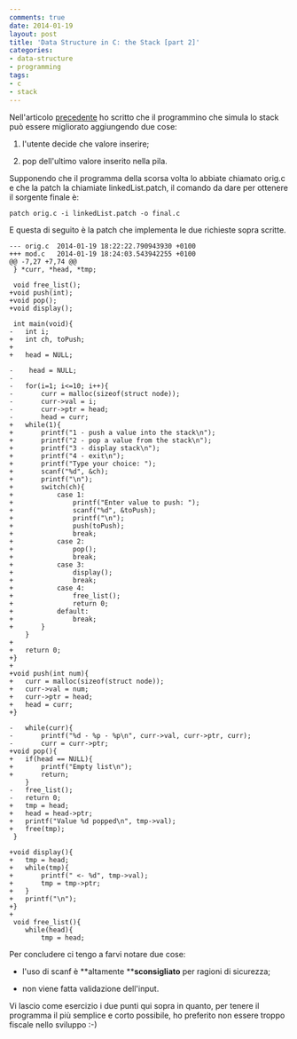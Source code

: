 ```yaml
---
comments: true
date: 2014-01-19
layout: post
title: 'Data Structure in C: the Stack [part 2]'
categories:
- data-structure
- programming
tags:
- c
- stack
---
```


Nell'articolo [precedente](http://www.paolostivanin.com/blog/?p=2246) ho scritto che il programmino che simula lo stack può essere migliorato aggiungendo due cose:

  1. l'utente decide che valore inserire;
	
  2. pop dell'ultimo valore inserito nella pila.

Supponendo che il programma della scorsa volta lo abbiate chiamato orig.c e che la patch la chiamiate linkedList.patch, il comando da dare per ottenere il sorgente finale è:

    
    patch orig.c -i linkedList.patch -o final.c


<!-- more -->

E questa di seguito è la patch che implementa le due richieste sopra scritte.

    
    --- orig.c	2014-01-19 18:22:22.790943930 +0100
    +++ mod.c	2014-01-19 18:24:03.543942255 +0100
    @@ -7,27 +7,74 @@
     } *curr, *head, *tmp;
    
     void free_list();
    +void push(int);
    +void pop();
    +void display();
    
     int main(void){
    -	int i;
    +	int ch, toPush;
    +	
    +	head = NULL;
    
    -    head = NULL;
    -    
    -	for(i=1; i<=10; i++){ 
    -		curr = malloc(sizeof(struct node));
    -		curr->val = i;
    -		curr->ptr = head;
    -		head = curr;
    +	while(1){
    +		printf("1 - push a value into the stack\n");
    +		printf("2 - pop a value from the stack\n");
    +		printf("3 - display stack\n");
    +		printf("4 - exit\n");
    +		printf("Type your choice: ");
    +		scanf("%d", &ch);
    +		printf("\n");
    +		switch(ch){
    +			case 1:
    +				printf("Enter value to push: ");
    +				scanf("%d", &toPush);
    +				printf("\n");
    +				push(toPush);
    +				break;
    +			case 2:
    +				pop();
    +				break;
    +			case 3:
    +				display();
    +				break;
    +			case 4:
    +				free_list();
    +				return 0;
    +			default:
    +				break;
    +		}
     	}
    +	
    +	return 0;
    +}
    +
    +void push(int num){
    +	curr = malloc(sizeof(struct node));
    +	curr->val = num;
    +	curr->ptr = head;
    +	head = curr;
    +}
    
    -	while(curr){
    -		printf("%d - %p - %p\n", curr->val, curr->ptr, curr);
    -		curr = curr->ptr;
    +void pop(){
    +	if(head == NULL){
    +		printf("Empty list\n");
    +		return;
     	}
    -	free_list();
    -	return 0;
    +	tmp = head;
    +	head = head->ptr;
    +	printf("Value %d popped\n", tmp->val);
    +	free(tmp);
     }
    
    +void display(){
    +	tmp = head;
    +	while(tmp){
    +		printf(" <- %d", tmp->val);
    +		tmp = tmp->ptr;
    +	}
    +	printf("\n");
    +}	
    +
     void free_list(){
     	while(head){
     		tmp = head;


Per concludere ci tengo a farvi notare due cose:



	
  * l'uso di scanf è **altamente ****sconsigliato** per ragioni di sicurezza;

	
  * non viene fatta validazione dell'input.


Vi lascio come esercizio i due punti qui sopra in quanto, per tenere il programma il più semplice e corto possibile, ho preferito non essere troppo fiscale nello sviluppo :-)
